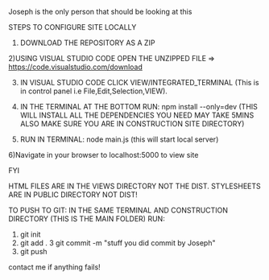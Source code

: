 Joseph is the only person that should be looking at this

STEPS TO CONFIGURE SITE LOCALLY

1) DOWNLOAD THE REPOSITORY AS A ZIP

2)USING VISUAL STUDIO CODE OPEN THE UNZIPPED FILE 
=> https://code.visualstudio.com/download 

3) IN VISUAL STUDIO CODE CLICK VIEW/INTEGRATED_TERMINAL (This is in control panel i.e File,Edit,Selection,VIEW).

4) IN THE TERMINAL AT THE BOTTOM RUN: npm install --only=dev
(THIS WILL INSTALL ALL THE DEPENDENCIES YOU NEED MAY TAKE 5MINS ALSO MAKE SURE YOU ARE IN CONSTRUCTION SITE DIRECTORY)

5) RUN IN TERMINAL: node main.js
(this will start local server)

6)Navigate in your browser to localhost:5000 to view site

FYI

HTML FILES ARE IN THE VIEWS DIRECTORY NOT THE DIST.
STYLESHEETS ARE IN PUBLIC DIRECTORY NOT DIST!

TO PUSH TO GIT:
IN THE SAME TERMINAL AND CONSTRUCTION DIRECTORY (THIS IS THE MAIN FOLDER)
RUN:
1) git init
2) git add .
3 git commit -m "stuff you did commit by Joseph"
4) git push

contact me if anything fails!